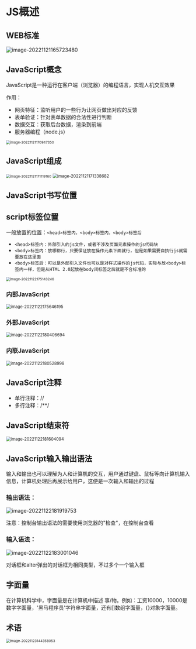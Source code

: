 # JS概述

## WEB标准

![image-20221121165723480](img/1.JS概述/image-20221121165723480.png)

## JavaScript概念

JavaScript是一种运行在客户端（浏览器）的编程语言，实现人机交互效果

作用：

- 网页特征：监听用户的一些行为让网页做出对应的反馈
- 表单验证：针对表单数据的合法性进行判断
- 数据交互：获取后台数据，渲染到前端
- 服务器编程（node.js）

<img src="img/1.JS概述/image-20221121170947350.png" alt="image-20221121170947350" style="zoom:67%;" />

## JavaScript组成

<img src="img/1.JS概述/image-20221121171119160.png" alt="image-20221121171119160" style="zoom:67%;" />

<img src="img/1.JS概述/image-20221121171338682.png" alt="image-20221121171338682" style="zoom:80%;" />

## JavaScript书写位置

## script标签位置

一般放置的位置：`<head>标签内，<body>标签内，<body>标签后`

- `<head>标签内：外部引入的js文件，或者不涉及页面元素操作的js代码块`
- `<body>标签内：放哪都行，只要保证放在操作元素下面就行，但是如果需要自执行js就需要放在这里面`
- `<body>标签后：可以是外部引入文件也可以是对样式操作的js代码，实际与放<body>标签内一样，但是从HTML 2.0起放在body闭标签之后就是不合标准的`

<img src="img/1.JS概述/image-20221122175143246.png" alt="image-20221122175143246" style="zoom: 67%;" />

### 内部JavaScript

<img src="img/1.JS概述/image-20221122175646195.png" alt="image-20221122175646195" style="zoom: 80%;" />

### 外部JavaScript

<img src="img/1.JS概述/image-20221122180406694.png" alt="image-20221122180406694" style="zoom: 80%;" />

### 内联JavaScript

<img src="img/1.JS概述/image-20221122180528998.png" alt="image-20221122180528998" style="zoom:80%;" />

## JavaScript注释

- 单行注释：//
- 多行注释：/**/

## JavaScript结束符

<img src="img/1.JS概述/image-20221122181604094.png" alt="image-20221122181604094" style="zoom:80%;" />

## JavaScript输入输出语法

输入和输出也可以理解为人和计算机的交互，用户通过键盘、鼠标等向计算机输入信息，计算机处理后再展示给用户，这便是一次输入和输出的过程

### 输出语法：

<img src="img/1.JS概述/image-20221122181919753.png" alt="image-20221122181919753"  />

注意：控制台输出语法的需要使用浏览器的"检查"，在控制台查看

### 输入语法：

![image-20221122183001046](img/1.JS概述/image-20221122183001046.png)

对话框和alter弹出的对话框为相同类型，不过多个一个输入框

## 字面量

在计算机科学中，字面量是在计算机中描述 事/物。例如：工资10000，10000是数字字面量，'黑马程序员'字符串字面量，还有[]数组字面量，{}对象字面量。

## 术语

<img src="img/1.JS概述/image-20221123144358053.png" alt="image-20221123144358053" style="zoom:67%;" />
